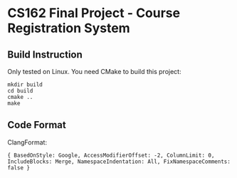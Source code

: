 # CS162 Final Project - Course Registration System

## Build Instruction

Only tested on Linux. You need CMake to build this project:

```shell
mkdir build
cd build
cmake ..
make
```

## Code Format

ClangFormat:

```
{ BasedOnStyle: Google, AccessModifierOffset: -2, ColumnLimit: 0, IncludeBlocks: Merge, NamespaceIndentation: All, FixNamespaceComments: false }
```
